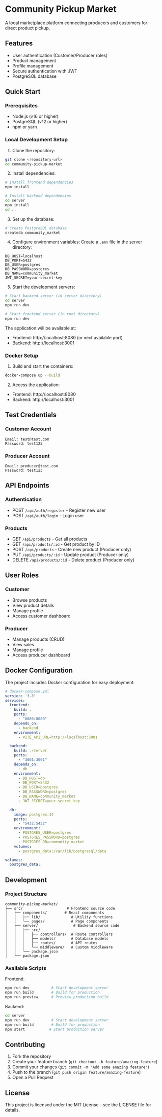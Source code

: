 # Community Pickup Market

A local marketplace platform connecting producers and customers for direct product pickup.

## Features

- User authentication (Customer/Producer roles)
- Product management
- Profile management
- Secure authentication with JWT
- PostgreSQL database

## Quick Start

### Prerequisites

- Node.js (v16 or higher)
- PostgreSQL (v12 or higher)
- npm or yarn

### Local Development Setup

1. Clone the repository:
```bash
git clone <repository-url>
cd community-pickup-market
```

2. Install dependencies:
```bash
# Install frontend dependencies
npm install

# Install backend dependencies
cd server
npm install
cd ..
```

3. Set up the database:
```bash
# Create PostgreSQL database
createdb community_market
```

4. Configure environment variables:
Create a `.env` file in the server directory:
```env
DB_HOST=localhost
DB_PORT=5432
DB_USER=postgres
DB_PASSWORD=postgres
DB_NAME=community_market
JWT_SECRET=your-secret-key
```

5. Start the development servers:
```bash
# Start backend server (in server directory)
cd server
npm run dev

# Start frontend server (in root directory)
npm run dev
```

The application will be available at:
- Frontend: http://localhost:8080 (or next available port)
- Backend: http://localhost:3001

### Docker Setup

1. Build and start the containers:
```bash
docker-compose up --build
```

2. Access the application:
- Frontend: http://localhost:8080
- Backend: http://localhost:3001

## Test Credentials

### Customer Account
```
Email: test@test.com
Password: test123
```

### Producer Account
```
Email: producer@test.com
Password: test123
```

## API Endpoints

### Authentication
- POST `/api/auth/register` - Register new user
- POST `/api/auth/login` - Login user

### Products
- GET `/api/products` - Get all products
- GET `/api/products/:id` - Get product by ID
- POST `/api/products` - Create new product (Producer only)
- PUT `/api/products/:id` - Update product (Producer only)
- DELETE `/api/products/:id` - Delete product (Producer only)

## User Roles

### Customer
- Browse products
- View product details
- Manage profile
- Access customer dashboard

### Producer
- Manage products (CRUD)
- View sales
- Manage profile
- Access producer dashboard

## Docker Configuration

The project includes Docker configuration for easy deployment:

```yaml
# docker-compose.yml
version: '3.8'
services:
  frontend:
    build: .
    ports:
      - "8080:8080"
    depends_on:
      - backend
    environment:
      - VITE_API_URL=http://localhost:3001

  backend:
    build: ./server
    ports:
      - "3001:3001"
    depends_on:
      - db
    environment:
      - DB_HOST=db
      - DB_PORT=5432
      - DB_USER=postgres
      - DB_PASSWORD=postgres
      - DB_NAME=community_market
      - JWT_SECRET=your-secret-key

  db:
    image: postgres:14
    ports:
      - "5432:5432"
    environment:
      - POSTGRES_USER=postgres
      - POSTGRES_PASSWORD=postgres
      - POSTGRES_DB=community_market
    volumes:
      - postgres_data:/var/lib/postgresql/data

volumes:
  postgres_data:
```

## Development

### Project Structure
```
community-pickup-market/
├── src/                    # Frontend source code
│   ├── components/        # React components
│   │   ├── lib/              # Utility functions
│   │   └── pages/            # Page components
│   ├── server/                # Backend source code
│   │   ├── src/
│   │   │   ├── controllers/  # Route controllers
│   │   │   ├── models/       # Database models
│   │   │   ├── routes/       # API routes
│   │   │   └── middleware/   # Custom middleware
│   │   └── package.json
│   └── package.json
```

### Available Scripts

Frontend:
```bash
npm run dev          # Start development server
npm run build        # Build for production
npm run preview      # Preview production build
```

Backend:
```bash
cd server
npm run dev          # Start development server
npm run build        # Build for production
npm start           # Start production server
```

## Contributing

1. Fork the repository
2. Create your feature branch (`git checkout -b feature/amazing-feature`)
3. Commit your changes (`git commit -m 'Add some amazing feature'`)
4. Push to the branch (`git push origin feature/amazing-feature`)
5. Open a Pull Request

## License

This project is licensed under the MIT License - see the LICENSE file for details.
